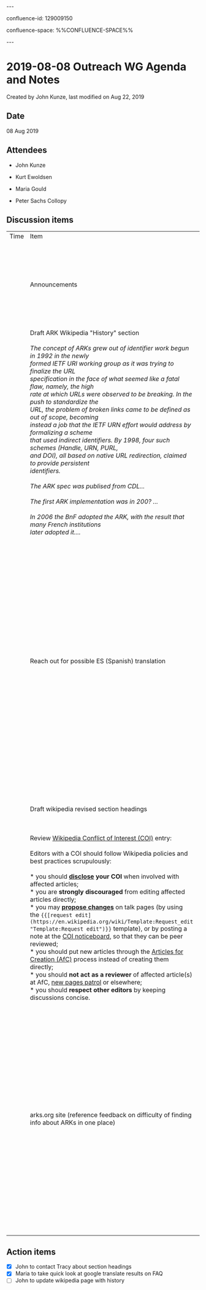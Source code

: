 \---

confluence-id: 129009150

confluence-space: %%CONFLUENCE-SPACE%%

\---

2019-08-08 Outreach WG Agenda and Notes
=======================================

Created by John Kunze, last modified on Aug 22, 2019

Date
----

08 Aug 2019

Attendees
---------

*   John Kunze
    
*   Kurt Ewoldsen
    
*   Maria Gould
*   Peter Sachs Collopy

Discussion items
----------------

|     |     |     |     |
| --- | --- | --- | --- |
| Time | Item | Who | Notes |
|     | Announcements |     | 2nd round of surveys will be sent early Sept to avoid European vacations.<br><br>John: ArchiveSpace will be putting ARK support in their next release |
|     | Draft ARK Wikipedia "History" section<br><br>_The concept of ARKs grew out of identifier work begun in 1992 in the newly_  <br>_formed IETF URI working group as it was trying to finalize the URL_  <br>_specification in the face of what seemed like a fatal flaw, namely, the high_  <br>_rate at which URLs were observed to be breaking. In the push to standardize the_  <br>_URL, the problem of broken links came to be defined as out of scope, becoming_  <br>_instead a job that the IETF URN effort would address by formalizing a scheme_  <br>_that used indirect identifiers. By 1998, four such schemes (Handle, URN, PURL,_  <br>_and DOI), all based on native URL redirection, claimed to provide persistent_  <br>_identifiers._<br><br>_The ARK spec was publised from CDL..._<br><br>_The first ARK implementation was in 200? ..._<br><br>_In 2006 the BnF adopted the ARK, with the result that many French institutions_  <br>_later adopted it...._ | John | Kurt: First draft.  Need to refrain from editorializing.  Add names of those involved.  Focus on ARKs, not N2T or other applications (at least in the history). |
|     | Reach out for possible ES (Spanish) translation | John | John has reached out to our friends in Argentina but has no confirmed assistance yet.  Maybe contact Cesar in Peru?  Is it reasonable to start with running the English version through Google Translate and then have a native language speaker review from that basis, as they will likely need to deal with specific technical language and concepts.  Having something in a language is better than nothing, providing it is not woefully inaccurate.<br><br>Maria will take a quick look at what Google Translate does with a section of the FAQ. |
|     | Draft wikipedia revised section headings | Tracy | John will ping Tracy and ask that she share the outline via e-mail before our next meeting. |
|     | Review [Wikipedia Conflict of Interest (COI)](https://en.wikipedia.org/wiki/Wikipedia:Conflict_of_interest) entry:<br><br>Editors with a COI should follow Wikipedia policies and best practices scrupulously:<br><br>*   you should **[disclose](https://en.wikipedia.org/wiki/Wikipedia:Conflict_of_interest#howtodisclose) your COI** when involved with affected articles;<br>*   you are **strongly discouraged** from editing affected articles directly;<br>*   you may **[propose changes](https://en.wikipedia.org/wiki/Wikipedia:Edit_requests "Wikipedia:Edit requests")** on talk pages (by using the `{{[request edit](https://en.wikipedia.org/wiki/Template:Request_edit "Template:Request edit")}}` template), or by posting a note at the [COI noticeboard](https://en.wikipedia.org/wiki/Wikipedia:COIN "Wikipedia:COIN"), so that they can be peer reviewed;<br>*   you should put new articles through the [Articles for Creation (AfC)](https://en.wikipedia.org/wiki/Wikipedia:AFC "Wikipedia:AFC") process instead of creating them directly;<br>*   you should **not act as a reviewer** of affected article(s) at AfC, [new pages patrol](https://en.wikipedia.org/wiki/Wikipedia:NPP "Wikipedia:NPP") or elsewhere;<br>*   you should **respect other editors** by keeping discussions concise. | all | We can try an experiment by submitting an edit through the "propose changes" function and see what the results are (how quickly it turns around).  Seems contrary to the spirit by trying to game the system by having someone else submit edits that we are writing/suggesting. |
|     | arks.org site (reference feedback on difficulty of finding info about ARKs in one place) |     | Kurt: Portal page should have:  History, FAQs, Technical Docs (spec), Link to NAAN request, contact e-mail, links to all other sources of information, links to any presentations or other information, mailing lists?, Slack channel?<br><br>Peter agrees having a paid engagement to create the ARK portal site would be a reasonable use of membership fees or contributed funds.  Maria asked if we have a timeline for providing this web site. |

Action items
------------

- [x] John to contact Tracy about section headings
- [x] Maria to take quick look at google translate results on FAQ
- [ ] John to update wikipedia page with history